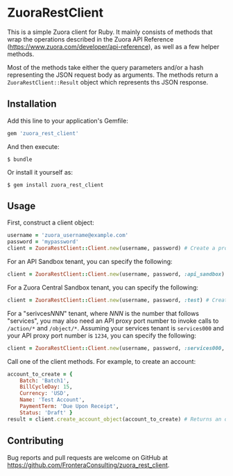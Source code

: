 # ZuoraRestClient

This is a simple Zuora client for Ruby. It mainly consists of methods that wrap the operations described in the Zuora
API Reference
(https://www.zuora.com/developer/api-reference), as well as a few helper methods.

Most of the methods take either the query parameters and/or a hash representing the JSON request body as arguments. The
methods return a `ZuoraRestClient::Result` object which represents ths JSON response.

## Installation

Add this line to your application's Gemfile:

```ruby
gem 'zuora_rest_client'
```

And then execute:

    $ bundle

Or install it yourself as:

    $ gem install zuora_rest_client

## Usage

First, construct a client object:

```ruby
username = 'zuora_username@example.com'
password = 'mypassword'
client = ZuoraRestClient::Client.new(username, password) # Create a production client
```

For an API Sandbox tenant, you can specify the following:

```ruby
client = ZuoraRestClient::Client.new(username, password, :api_sandbox) # Create an api sandbox client
```

For a Zuora Central Sandbox tenant, you can specify the following:

```ruby
client = ZuoraRestClient::Client.new(username, password, :test) # Create an zuora central sandbox client
```

For a "serivces*NNN*" tenant, where *NNN* is the number that follows "services", you may also need an API proxy port
number to invoke calls to `/action/*` and `/object/*`. Assuming your services tenant is `services000`
and your API proxy port number is `1234`, you can specify the following:

```ruby
client = ZuoraRestClient::Client.new(username, password, :services000, api_proxy_port: 1234) # Create an api services000 client
```

Call one of the client methods. For example, to create an account:

```ruby
account_to_create = {
    Batch: 'Batch1',
    BillCycleDay: 15,
    Currency: 'USD',
    Name: 'Test Account',
    PaymentTerm: 'Due Upon Receipt',
    Status: 'Draft' }
result = client.create_account_object(account_to_create) # Returns an object representation of the JSON response
```

## Contributing

Bug reports and pull requests are welcome on GitHub at https://github.com/FronteraConsulting/zuora_rest_client.

